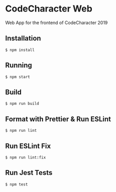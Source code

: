 # CodeCharacter Web
Web App for the frontend of CodeCharacter 2019

## Installation

```
$ npm install
```

## Running

```
$ npm start
```

## Build

```
$ npm run build
```

## Format with Prettier & Run ESLint

```
$ npm run lint
```

## Run ESLint Fix

```
$ npm run lint:fix
```

## Run Jest Tests

```
$ npm test
```
